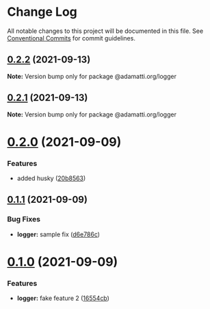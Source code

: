 # Change Log

All notable changes to this project will be documented in this file.
See [Conventional Commits](https://conventionalcommits.org) for commit guidelines.

## [0.2.2](https://github.com/adamatti/adamatti-npm-libs/compare/@adamatti.org/logger@0.2.0...@adamatti.org/logger@0.2.2) (2021-09-13)

**Note:** Version bump only for package @adamatti.org/logger





## [0.2.1](https://github.com/adamatti/adamatti-npm-libs/compare/@adamatti.org/logger@0.2.0...@adamatti.org/logger@0.2.1) (2021-09-13)

**Note:** Version bump only for package @adamatti.org/logger





# [0.2.0](https://github.com/adamatti/adamatti-npm-libs/compare/@adamatti.org/logger@0.1.1...@adamatti.org/logger@0.2.0) (2021-09-09)


### Features

* added husky ([20b8563](https://github.com/adamatti/adamatti-npm-libs/commit/20b85636f70df2b5decdbcd14da53c0295c75cde))





## [0.1.1](https://github.com/adamatti/adamatti-npm-libs/compare/@adamatti.org/logger@0.1.0...@adamatti.org/logger@0.1.1) (2021-09-09)


### Bug Fixes

* **logger:** sample fix ([d6e786c](https://github.com/adamatti/adamatti-npm-libs/commit/d6e786cbcfd322151c4de5f04e5749dbf6c27226))





# [0.1.0](https://github.com/adamatti/adamatti-npm-libs/compare/@adamatti.org/logger@0.0.2...@adamatti.org/logger@0.1.0) (2021-09-09)


### Features

* **logger:** fake feature 2 ([16554cb](https://github.com/adamatti/adamatti-npm-libs/commit/16554cb311f43921316e8c542e8e1744483e5b9f))
